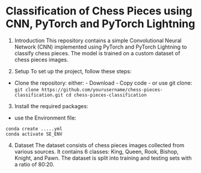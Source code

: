 # **Classification of Chess Pieces using CNN, PyTorch and PyTorch Lightning**

1. Introduction
This repository contains a simple Convolutional Neural Network (CNN) implemented using PyTorch and PyTorch Lightning to classify chess pieces. The model is trained on a custom dataset of chess pieces images.

2. Setup
To set up the project, follow these steps:

  * Clone the repository:
      either:
        - Download
        - Copy code
        - or use git clone:
           ```
            git clone https://github.com/yourusername/chess-pieces-classification.git
            cd chess-pieces-classification
           ```
3. Install the required packages:
+ use the Environment file:
```
conda create .....yml
conda activate SE_ENV
```
4. Dataset
The dataset consists of chess pieces images collected from various sources. It contains 6 classes: King, Queen, Rook, Bishop, Knight, and Pawn. The dataset is split into training and testing sets with a ratio of 80:20.
